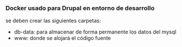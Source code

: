 ### Docker usado para Drupal en entorno de desarrollo

se deben crear las siguientes carpetas:

* db-data: para almacenar de forma permanente los datos del mysql
* www: donde se alojará el código fuente